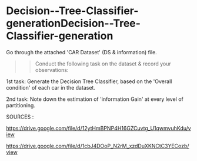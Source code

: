 # Decision--Tree-Classifier-generationDecision--Tree-Classifier-generation

Go through the attached 'CAR Dataset' (DS & information) file. 

>> Conduct the following task on the dataset & record your observations:

1st task: Generate the Decision Tree Classifier, based on the 'Overall condition' of each car in the dataset. 

2nd task:  Note down the estimation of 'information Gain' at every level of partitioning. 

SOURCES : 

https://drive.google.com/file/d/12ytHmBPNP4H16GZCuvtg_U1qwmvuhKdu/view

https://drive.google.com/file/d/1cbJ4DOoP_N2rM_xzdDuXKNCtC3YECozb/view
